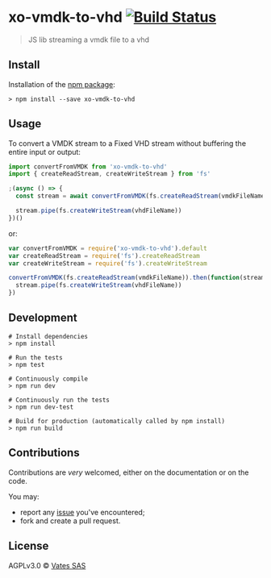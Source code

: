 # xo-vmdk-to-vhd [![Build Status](https://travis-ci.org/vatesfr/xen-orchestra.png?branch=master)](https://travis-ci.org/vatesfr/xen-orchestra)

> JS lib streaming a vmdk file to a vhd

## Install

Installation of the [npm package](https://npmjs.org/package/xo-vmdk-to-vhd):

```
> npm install --save xo-vmdk-to-vhd
```

## Usage

To convert a VMDK stream to a Fixed VHD stream without buffering the entire input or output:

```js
import convertFromVMDK from 'xo-vmdk-to-vhd'
import { createReadStream, createWriteStream } from 'fs'

;(async () => {
  const stream = await convertFromVMDK(fs.createReadStream(vmdkFileName))

  stream.pipe(fs.createWriteStream(vhdFileName))
})()
```

or:

```js
var convertFromVMDK = require('xo-vmdk-to-vhd').default
var createReadStream = require('fs').createReadStream
var createWriteStream = require('fs').createWriteStream

convertFromVMDK(fs.createReadStream(vmdkFileName)).then(function(stream) {
  stream.pipe(fs.createWriteStream(vhdFileName))
})
```

## Development

```
# Install dependencies
> npm install

# Run the tests
> npm test

# Continuously compile
> npm run dev

# Continuously run the tests
> npm run dev-test

# Build for production (automatically called by npm install)
> npm run build
```

## Contributions

Contributions are _very_ welcomed, either on the documentation or on
the code.

You may:

- report any [issue](https://github.com/vatesfr/xen-orchestra/issues/)
  you've encountered;
- fork and create a pull request.

## License

AGPLv3.0 © [Vates SAS](https://vates.fr)
